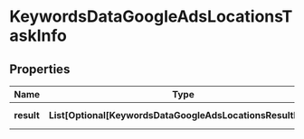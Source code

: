 # KeywordsDataGoogleAdsLocationsTaskInfo


## Properties

| Name | Type | Description | Notes |
|------------ | ------------- | ------------- | -------------|
**result** | **List[Optional[KeywordsDataGoogleAdsLocationsResultInfo]]** | array of results |[optional]|